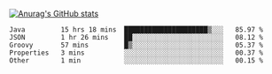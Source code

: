 [![Anurag's GitHub stats](https://github-readme-stats.vercel.app/api?username=sebasphere&count_private=true&theme=tokyonight)](https://github.com/anuraghazra/github-readme-stats)

<!--START_SECTION:waka-->
```text
Java         15 hrs 18 mins  █████████████████████▒░░░   85.97 % 
JSON         1 hr 26 mins    ██░░░░░░░░░░░░░░░░░░░░░░░   08.12 % 
Groovy       57 mins         █▒░░░░░░░░░░░░░░░░░░░░░░░   05.37 % 
Properties   3 mins          ░░░░░░░░░░░░░░░░░░░░░░░░░   00.37 % 
Other        1 min           ░░░░░░░░░░░░░░░░░░░░░░░░░   00.15 % 
```
<!--END_SECTION:waka-->
